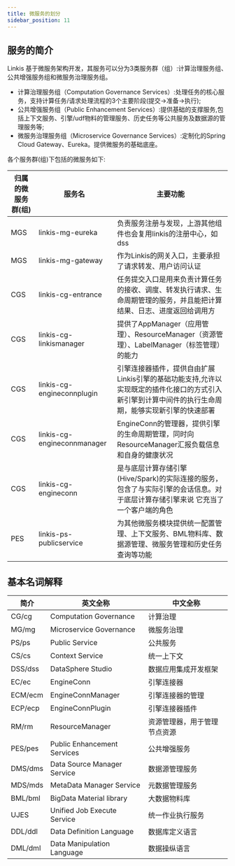 ```yaml
---
title: 微服务的划分
sidebar_position: 11
---
```

## 服务的简介

Linkis 基于微服务架构开发，其服务可以分为3类服务群（组）:计算治理服务组、公共增强服务组和微服务治理服务组。
- 计算治理服务组（Computation Governance Services）:处理任务的核心服务，支持计算任务/请求处理流程的3个主要阶段(提交->准备->执行);
- 公共增强服务组（Public Enhancement Services）:提供基础的支撑服务,包括上下文服务、引擎/udf物料的管理服务、历史任务等公共服务及数据源的管理服务等;
- 微服务治理服务组（Microservice Governance Services）:定制化的Spring Cloud Gateway、Eureka。提供微服务的基础底座。

各个服务群(组)下包括的微服务如下:

|   归属的微服务群(组)   |  服务名    |    主要功能  |
| ----        | ----              | ----              |
|     MGS      | linkis-mg-eureka | 负责服务注册与发现，上游其他组件也会复用linkis的注册中心，如dss|
|     MGS      | linkis-mg-gateway | 作为Linkis的网关入口，主要承担了请求转发、用户访问认证 |
|     CGS      | linkis-cg-entrance | 任务提交入口是用来负责计算任务的接收、调度、转发执行请求、生命周期管理的服务，并且能把计算结果、日志、进度返回给调用方                  |
|     CGS      | linkis-cg-linkismanager|提供了AppManager（应用管理）、ResourceManager（资源管理）、LabelManager（标签管理）的能力                   |
|     CGS      | linkis-cg-engineconnplugin| 引擎连接器插件，提供自由扩展Linkis引擎的基础功能支持,允许以实现既定的插件化接口的方式引入新引擎到计算中间件的执行生命周期，能够实现新引擎的快速部署 |
|     CGS      | linkis-cg-engineconnmanager | EngineConn的管理器，提供引擎的生命周期管理，同时向ResourceManager汇报负载信息和自身的健康状况  |
|     CGS      | linkis-cg-engineconn| 是与底层计算存储引擎(Hive/Spark)的实际连接的服务，包含了与实际引擎的会话信息。对于底层计算存储引擎来说 它充当了一个客户端的角色                  |
|     PES      | linkis-ps-publicservice|为其他微服务模块提供统一配置管理、上下文服务、BML物料库、数据源管理、微服务管理和历史任务查询等功能                   |

## 基本名词解释
| 简介     | 英文全称                        | 中文全称             |
|-------- |-------------------------        |---------------------|
| CG/cg   | Computation Governance          | 计算治理             |
| MG/mg   | Microservice Governance         | 微服务治理           |
| PS/ps      | Public Service                  | 公共服务             |
| CS/cs      | Context Service                 | 统一上下文           |
| DSS/dss     | DataSphere Studio               | 数据应用集成开发框架  |
| EC/ec   | EngineConn                      | 引擎连接器           |
| ECM/ecm | EngineConnManager               | 引擎连接器的管理      |
| ECP/ecp | EngineConnPlugin                | 引擎连接器插件        |
| RM/rm   | ResourceManager                 | 资源管理器，用于管理节点资源     |
| PES/pes | Public Enhancement Services      | 公共增强服务          |
| DMS/dms | Data Source Manager Service     | 数据源管理服务        |
| MDS/mds | MetaData Manager Service        | 元数据管理服务        |
| BML/bml | BigData Material library        | 大数据物料库          |
| UJES    | Unified Job Execute Service     | 统一作业执行服务      |
| DDL/ddl | Data Definition Language        | 数据库定义语言        |
| DML/dml | Data Manipulation Language      | 数据操纵语言          |
